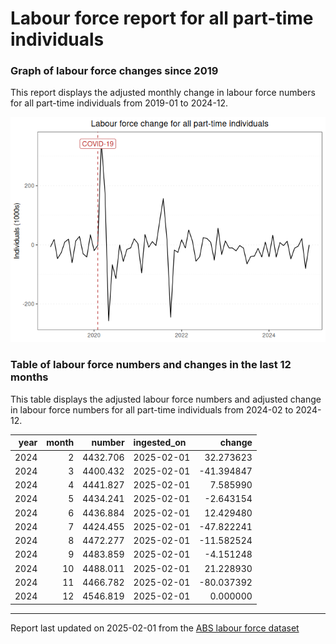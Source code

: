 Labour force report for all part-time individuals
================

### Graph of labour force changes since 2019

This report displays the adjusted monthly change in labour force numbers
for all part-time individuals from 2019-01 to 2024-12.

![](all_part-time_report_files/figure-gfm/unnamed-chunk-2-1.png)<!-- -->

### Table of labour force numbers and changes in the last 12 months

This table displays the adjusted labour force numbers and adjusted
change in labour force numbers for all part-time individuals from
2024-02 to 2024-12.

| year | month |   number | ingested_on |     change |
|-----:|------:|---------:|:------------|-----------:|
| 2024 |     2 | 4432.706 | 2025-02-01  |  32.273623 |
| 2024 |     3 | 4400.432 | 2025-02-01  | -41.394847 |
| 2024 |     4 | 4441.827 | 2025-02-01  |   7.585990 |
| 2024 |     5 | 4434.241 | 2025-02-01  |  -2.643154 |
| 2024 |     6 | 4436.884 | 2025-02-01  |  12.429480 |
| 2024 |     7 | 4424.455 | 2025-02-01  | -47.822241 |
| 2024 |     8 | 4472.277 | 2025-02-01  | -11.582524 |
| 2024 |     9 | 4483.859 | 2025-02-01  |  -4.151248 |
| 2024 |    10 | 4488.011 | 2025-02-01  |  21.228930 |
| 2024 |    11 | 4466.782 | 2025-02-01  | -80.037392 |
| 2024 |    12 | 4546.819 | 2025-02-01  |   0.000000 |

------------------------------------------------------------------------

Report last updated on 2025-02-01 from the [ABS labour force
dataset](https://www.abs.gov.au/statistics/labour/employment-and-unemployment/labour-force-australia/latest-release)
